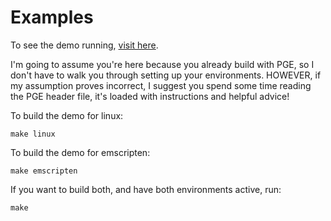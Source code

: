# Examples

To see the demo running, [visit here](https://www.moros1138.com/demos/olcPGEX_MiniAudio/).


I'm going to assume you're here because you already build with PGE, so I don't have to walk you through setting up your environments. HOWEVER, if my assumption proves incorrect, I suggest you spend some time reading the PGE header file, it's loaded with instructions and helpful advice!


To build the demo for linux:
```
make linux
```

To build the demo for emscripten:

```
make emscripten
```

If you want to build both, and have both environments active, run:

```
make
```
